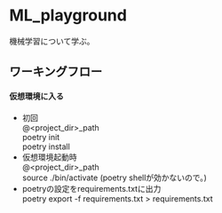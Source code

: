 # ML_playground
機械学習について学ぶ。

## ワーキングフロー
#### 仮想環境に入る
* 初回 \
  @<project_dir>_path \
  poetry init \
  poetry install
* 仮想環境起動時 \
  @<project_dir>_path \
  source ./bin/activate (poetry shellが効かないので。)
* poetryの設定をrequirements.txtに出力 \
  poetry export -f requirements.txt > requirements.txt
